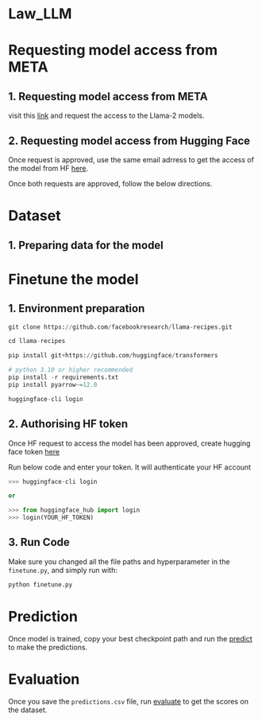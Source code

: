 # Law_LLM

# Requesting model access from META
## 1. Requesting model access from META
visit this [link](https://ai.meta.com/llama/) and request the access to the Llama-2 models.  

## 2. Requesting model access from Hugging Face
Once request is approved, use the same email adrress to get the access of the model from HF [here](https://huggingface.co/meta-llama/Llama-2-7b).  

Once both requests are approved, follow the below directions.

# Dataset

## 1. Preparing data for the model

# Finetune the model

## 1. Environment preparation
```python
git clone https://github.com/facebookresearch/llama-recipes.git

cd llama-recipes

pip install git+https://github.com/huggingface/transformers

# python 3.10 or higher recommended
pip install -r requirements.txt
pip install pyarrow~=12.0

huggingface-cli login
```

## 2. Authorising HF token
Once HF request to access the model has been approved, create hugging face token [here](https://huggingface.co/settings/tokens)

Run below code and enter your token. It will authenticate your HF account
```python
>>> huggingface-cli login

or

>>> from huggingface_hub import login
>>> login(YOUR_HF_TOKEN)
```

## 3. Run Code

Make sure you changed all the file paths and hyperparameter in the `finetune.py`, and simply run with:
```python
python finetune.py
```

# Prediction

Once model is trained, copy your best checkpoint path and run the [predict]() to make the predictions.

# Evaluation

Once you save the `predictions.csv` file, run [evaluate]() to get the scores on the dataset. 

